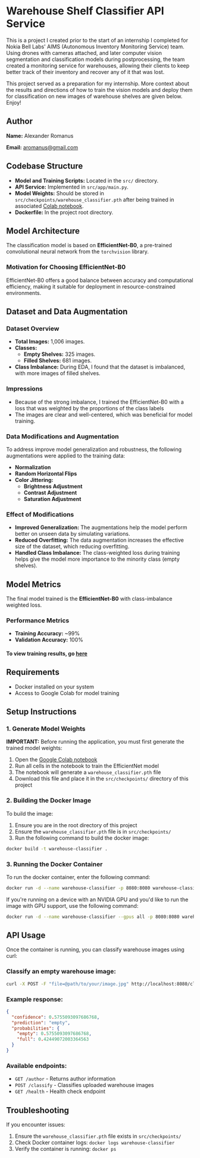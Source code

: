 # Warehouse Shelf Classifier API Service
This is a project I created prior to the start of an internship I completed for Nokia Bell Labs' AIMS (Autonomous Inventory Monitoring Service) team. Using drones with cameras attached, and later computer vision segmentation and classification models during postprocessing, the team created a monitoring service for warehouses, allowing their clients to keep better track of their inventory and recover any of it that was lost. 

This project served as a preparation for my internship. More context about the results and directions of how to train the vision models and deploy them for classification on new images of warehouse shelves are given below. Enjoy!

## Author

**Name:** Alexander Romanus

**Email:** aromanus@gmail.com


## Codebase Structure

- **Model and Training Scripts:** Located in the `src/` directory.
- **API Service:** Implemented in `src/app/main.py`.
- **Model Weights:** Should be stored in `src/checkpoints/warehouse_classifier.pth` after being trained in associated [Colab notebook](https://colab.research.google.com/drive/1hwIh5I7dditHGukQukDbY2vItPxb2mjp?usp=sharing).
- **Dockerfile:** In the project root directory.


## Model Architecture

The classification model is based on **EfficientNet-B0**, a pre-trained convolutional neural network from the `torchvision` library.

### **Motivation for Choosing EfficientNet-B0**

EfficientNet-B0 offers a good balance between accuracy and computational efficiency, making it suitable for deployment in resource-constrained environments.


## Dataset and Data Augmentation

### **Dataset Overview**

- **Total Images:** 1,006 images.
- **Classes:**
  - **Empty Shelves:** 325 images.
  - **Filled Shelves:** 681 images.
- **Class Imbalance:** During EDA, I found that the dataset is imbalanced, with more images of filled shelves.

### **Impressions**

- Because of the strong imbalance, I trained the EfficientNet-B0 with a loss that was weighted by the proportions of the class labels
- The images are clear and well-centered, which was beneficial for model training.

### **Data Modifications and Augmentation**

To address improve model generalization and robustness, the following augmentations were applied to the training data:

- **Normalization**
- **Random Horizontal Flips**
- **Color Jittering:**
    - **Brightness Adjustment**
    - **Contrast Adjustment**
    - **Saturation Adjustment**

### **Effect of Modifications**

- **Improved Generalization:** The augmentations help the model perform better on unseen data by simulating variations.
- **Reduced Overfitting:** The data augmentation increases the effective size of the dataset, which reducing overfitting.
- **Handled Class Imbalance:** The class-weighted loss during training helps give the model more importance to the minority class (empty shelves).


## Model Metrics

The final model trained is the **EfficientNet-B0** with class-imbalance weighted loss.

### **Performance Metrics**
- **Training Accuracy:** ~99%
- **Validation Accuracy:** 100%

#### To view training results, go [here](https://colab.research.google.com/drive/1hwIh5I7dditHGukQukDbY2vItPxb2mjp?usp=sharing)

## Requirements

- Docker installed on your system
- Access to Google Colab for model training


## Setup Instructions

### 1. Generate Model Weights

**IMPORTANT:** Before running the application, you must first generate the trained model weights:

1. Open the [Google Colab notebook](https://colab.research.google.com/drive/1hwIh5I7dditHGukQukDbY2vItPxb2mjp#scrollTo=ljXFJU-0y20L)
2. Run all cells in the notebook to train the EfficientNet model
3. The notebook will generate a `warehouse_classifier.pth` file
4. Download this file and place it in the `src/checkpoints/` directory of this project

### 2. Building the Docker Image

To build the image:

1. Ensure you are in the root directory of this project
2. Ensure the `warehouse_classifier.pth` file is in `src/checkpoints/`
3. Run the following command to build the docker image:

```bash
docker build -t warehouse-classifier .
```

### 3. Running the Docker Container

To run the docker container, enter the following command:

```bash
docker run -d --name warehouse-classifier -p 8080:8080 warehouse-classifier
```

If you're running on a device with an NVIDIA GPU and you'd like to run the image with GPU support, use the following command:

```bash
docker run -d --name warehouse-classifier --gpus all -p 8080:8080 warehouse-classifier
```

## API Usage

Once the container is running, you can classify warehouse images using curl:

### Classify an empty warehouse image:
```bash
curl -X POST -F "file=@path/to/your/image.jpg" http://localhost:8080/classify
```

### Example response:
```json
{
  "confidence": 0.5755093097686768,
  "prediction": "empty",
  "probabilities": {
    "empty": 0.5755093097686768,
    "full": 0.42449072003364563
  }
}
```

### Available endpoints:
- `GET /author` - Returns author information
- `POST /classify` - Classifies uploaded warehouse images
- `GET /health` - Health check endpoint

## Troubleshooting

If you encounter issues:
1. Ensure the `warehouse_classifier.pth` file exists in `src/checkpoints/`
2. Check Docker container logs: `docker logs warehouse-classifier`
3. Verify the container is running: `docker ps`